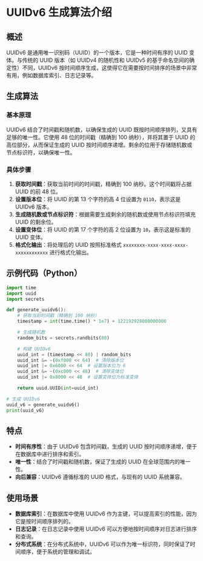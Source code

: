 # UUIDv6 生成算法介绍

## 概述
UUIDv6 是通用唯一识别码（UUID）的一个版本，它是一种时间有序的 UUID 变体。与传统的 UUID 版本（如 UUIDv4 的随机性和 UUIDv5 的基于命名空间的确定性）不同，UUIDv6 按时间顺序生成，这使得它在需要按时间排序的场景中非常有用，例如数据库索引、日志记录等。

## 生成算法
### 基本原理
UUIDv6 结合了时间戳和随机数，以确保生成的 UUID 既按时间顺序排列，又具有足够的唯一性。它使用 48 位的时间戳（精确到 100 纳秒），并将其置于 UUID 的高位部分，从而保证生成的 UUID 按时间顺序递增。剩余的位用于存储随机数或节点标识符，以确保唯一性。

### 具体步骤
1. **获取时间戳**：获取当前时间的时间戳，精确到 100 纳秒。这个时间戳将占据 UUID 的前 48 位。
2. **设置版本位**：将 UUID 的第 13 个字符的高 4 位设置为 `0110`，表示这是 UUIDv6 版本。
3. **生成随机数或节点标识符**：根据需要生成剩余的随机数或使用节点标识符填充 UUID 的剩余位。
4. **设置变体位**：将 UUID 的第 17 个字符的高 2 位设置为 `10`，表示这是标准的 UUID 变体。
5. **格式化输出**：将处理后的 UUID 按照标准格式 `xxxxxxxx-xxxx-xxxx-xxxx-xxxxxxxxxxxx` 进行格式化输出。

## 示例代码（Python）
```python
import time
import uuid
import secrets

def generate_uuidv6():
    # 获取当前时间戳（精确到 100 纳秒）
    timestamp = int(time.time() * 1e7) + 122192928000000000

    # 生成随机数
    random_bits = secrets.randbits(80)

    # 构建 UUIDv6
    uuid_int = (timestamp << 80) | random_bits
    uuid_int &= ~(0xf000 << 64)  # 清除版本位
    uuid_int |= 0x6000 << 64  # 设置版本位为 6
    uuid_int &= ~(0xc000 << 48)  # 清除变体位
    uuid_int |= 0x8000 << 48  # 设置变体位为标准变体

    return uuid.UUID(int=uuid_int)

# 生成 UUIDv6
uuid_v6 = generate_uuidv6()
print(uuid_v6)
```

## 特点
- **时间有序性**：由于 UUIDv6 包含时间戳，生成的 UUID 按时间顺序递增，便于在数据库中进行排序和索引。
- **唯一性**：结合了时间戳和随机数，保证了生成的 UUID 在全球范围内的唯一性。
- **向后兼容**：UUIDv6 遵循标准的 UUID 格式，与现有的 UUID 系统兼容。

## 使用场景
- **数据库索引**：在数据库中使用 UUIDv6 作为主键，可以提高索引的性能，因为它是按时间顺序排列的。
- **日志记录**：在日志记录中使用 UUIDv6 可以方便地按时间顺序对日志进行排序和查询。
- **分布式系统**：在分布式系统中，UUIDv6 可以作为唯一标识符，同时保证了时间顺序，便于系统的管理和调试。